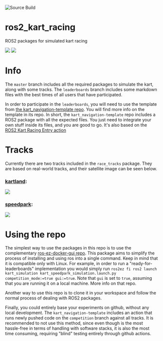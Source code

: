 ![Source Build](https://github.com/gstavrinos/ros2_kart_racing/actions/workflows/source-build.yml/badge.svg)

# ros2_kart_racing
ROS2 packages for simulated kart racing

<img src="https://raw.githubusercontent.com/gstavrinos/ros2_kart_racing/master/media/kart.gif">

<img src="https://raw.githubusercontent.com/gstavrinos/ros2_kart_racing/master/media/kart_closeup.png">

# Info
The `master` branch includes all the required packages to simulate the kart, along with some tracks. The `leaderboards` branch includes some markdown files with the best times of all users that have participated.

In order to participate in the `leaderboards`, you will need to use the template from [the kart_navigation-template repo](https://github.com/gstavrinos/kart_navigation-template). You will find more info on the template in its repo. In short, the `kart_navigation-template` repo includes a ROS2 package with all the expected files. You just need to integrate your own stuff inside its files, and you are good to go. It's also based on the [ROS2 Kart Racing Entry action](https://github.com/gstavrinos/ros2_kart_racing_action)

# Tracks
Currently there are two tracks included in the `race_tracks` package. They are based on real-world tracks, and their satellite image can be seen below.

### [kartland](https://kartland.gr):
<img src="https://raw.githubusercontent.com/gstavrinos/ros2_kart_racing/master/media/kartland.png">


### [speedpark](https://www.speedpark.gr):
<img src="https://raw.githubusercontent.com/gstavrinos/ros2_kart_racing/master/media/speedpark.png">

# Using the repo
The simplest way to use the packages in this repo is to use the complementary [ros-ez-docker-gui repo](https://github.com/gstavrinos/ros-ez-docker-gui). This package aims to simplify the process of installing and using ros into a single command. Keep in mind that it is compatible only with Linux. For example, in order to run a "ready-for-leaderboards" implementation you would simply run `ros2ez fi ros2 launch kart_simulation kart_speedpark_simulation.launch.py competition_mode:=true gui:=true`. Note that `gui` is set to `true`, assuming that you are running it on a local machine. More info on that repo.

Another way to use this repo is to clone it in your workspace and follow the normal process of dealing with ROS2 packages.

Finally, you could entirely base your experiments on github, without any local development. The `kart_navigation-template` includes an action that runs newly pushed code on the `competition` branch against all tracks. It is recommended to not use this method, since even though is the most hassle-free in terms of handling with software stacks, it is also the most time consuming, requiring "blind" testing entirely through github actions.

